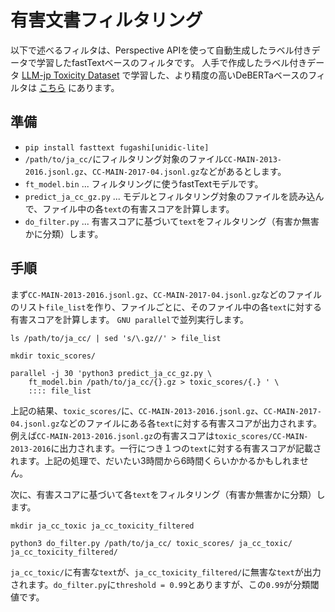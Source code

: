 # 有害文書フィルタリング

以下で述べるフィルタは、Perspective APIを使って自動生成したラベル付きデータで学習したfastTextベースのフィルタです。
人手で作成したラベル付きデータ
[LLM-jp Toxicity Dataset](https://gitlab.llm-jp.nii.ac.jp/datasets/llm-jp-toxicity-dataset "LLM-jp Toxicity Dataset")
で学習した、より精度の高いDeBERTaベースのフィルタは
[こちら](https://github.com/llm-jp/Toxicity_Filter "Toxicity_Filter")
にあります。

## 準備

- `pip install fasttext fugashi[unidic-lite]`
- `/path/to/ja_cc/`にフィルタリング対象のファイル`CC-MAIN-2013-2016.jsonl.gz`、`CC-MAIN-2017-04.jsonl.gz`などがあるとします。
- `ft_model.bin` ... フィルタリングに使うfastTextモデルです。
- `predict_ja_cc_gz.py` ... モデルとフィルタリング対象のファイルを読み込んで、ファイル中の各`text`の有害スコアを計算します。
- `do_filter.py` ... 有害スコアに基づいて`text`をフィルタリング（有害か無害かに分類）します。

## 手順

まず`CC-MAIN-2013-2016.jsonl.gz`、`CC-MAIN-2017-04.jsonl.gz`などのファイルのリスト`file_list`を作り、ファイルごとに、そのファイル中の各`text`に対する有害スコアを計算します。
`GNU parallel`で並列実行します。

```
ls /path/to/ja_cc/ | sed 's/\.gz//' > file_list

mkdir toxic_scores/

parallel -j 30 'python3 predict_ja_cc_gz.py \
    ft_model.bin /path/to/ja_cc/{}.gz > toxic_scores/{.} ' \
    :::: file_list
```

上記の結果、`toxic_scores/`に、`CC-MAIN-2013-2016.jsonl.gz`、`CC-MAIN-2017-04.jsonl.gz`などのファイルにある各`text`に対する有害スコアが出力されます。例えば`CC-MAIN-2013-2016.jsonl.gz`の有害スコアは`toxic_scores/CC-MAIN-2013-2016`に出力されます。一行につき１つの`text`に対する有害スコアが記載されます。上記の処理で、だいたい3時間から6時間くらいかかるかもしれません。

次に、有害スコアに基づいて各`text`をフィルタリング（有害か無害かに分類）します。

```
mkdir ja_cc_toxic ja_cc_toxicity_filtered

python3 do_filter.py /path/to/ja_cc/ toxic_scores/ ja_cc_toxic/ ja_cc_toxicity_filtered/
```

`ja_cc_toxic/`に有害な`text`が、`ja_cc_toxicity_filtered/`に無害な`text`が出力されます。`do_filter.py`に`threshold = 0.99`とありますが、この`0.99`が分類閾値です。

